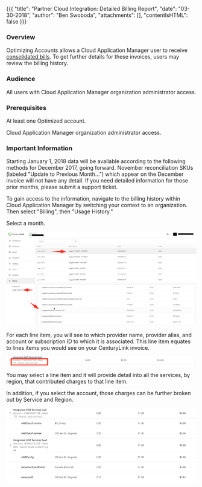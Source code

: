 {{{
  "title": "Partner Cloud Integration: Detailed Billing Report",
  "date": "03-30-2018",
  "author": "Ben Swoboda",
  "attachments": [],
  "contentIsHTML": false
}}}

### Overview

Optimizing Accounts allows a Cloud Application Manager user to receive [consolidated bills](partner-cloud-integration-consolidated-billing.md). To get further details for these invoices, users may review the billing history.

### Audience

All users with Cloud Application Manager organization administrator access.

### Prerequisites

At least one Optimized account.

Cloud Application Manager organization administrator access.


### Important Information

Starting January 1, 2018 data will be available according to the following methods for December 2017, going forward. November reconciliation SKUs (labeled "Update to Previous Month...") which appear on the December invoice will not have any detail. If you need detailed information for those prior months, please submit a support ticket.

To gain access to the information, navigate to the billing history within Cloud Application Manager by switching your context to an organization. Then select "Billing", then "Usage History."

Select a month.

![Select a Month](../../images/cloud-application-manager/CAM_COA_DetailedBilling_1.png)

For each line item, you will see to which provider name, provider alias, and account or subscription ID to which it is associated. This line item equates to lines items you would see on your CenturyLink invoice.

![Select a Line Item](../../images/cloud-application-manager/CAM_COA_DetailedBilling_2b.png)

You may select a line item and it will provide detail into all the services, by region, that contributed charges to that line item.


In addition, if you select the account, those charges can be further broken out by Service and Region.

![Select an Account](../../images/cloud-application-manager/CAM_COA_DetailedBilling_3b.png)

